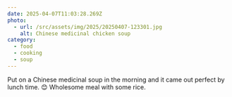 ```yaml
---
date: 2025-04-07T11:03:28.269Z
photo:
  - url: /src/assets/img/2025/20250407-123301.jpg
    alt: Chinese medicinal chicken soup
category:
  - food
  - cooking
  - soup
---
```


Put on a Chinese medicinal soup in the morning and it came out perfect by lunch time. 😊 Wholesome meal with some rice. 
